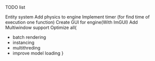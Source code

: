 TODO list


Entity system
Add physics to engine
Implement timer (for find time of execution one function)
Create GUI for engine(With ImGUI) 
Add Multiwindow support
Optimize all{
   * batch rendering
   * instancing
   * multithreding
   * improve model loading 
}